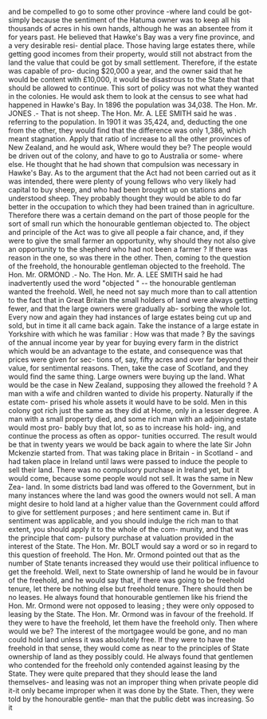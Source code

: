 and be compelled to go to some other province -where land could be got-simply because the sentiment of the Hatuma owner was to keep all his thousands of acres in his own hands, although he was an absentee from it for years past. He believed that Hawke's Bay was a very fine province, and a very desirable resi- dential place. Those having large estates there, while getting good incomes from their property, would still not abstract from the land the value that could be got by small settlement. Therefore, if the estate was capable of pro- ducing $20,000 a year, and the owner said that he would be content with £10,000, it would be disastrous to the State that that should be allowed to continue. This sort of policy was not what they wanted in the colonies. He would ask them to look at the census to see what had happened in Hawke's Bay. In 1896 the population was 34,038. The Hon. Mr. JONES .- That is not sheep. The Hon. Mr. A. LEE SMITH said he was . referring to the population. In 1901 it was 35,424, and, deducting the one from the other, they would find that the difference was only 1,386, which meant stagnation. Apply that ratio of increase to all the other provinces of New Zealand, and he would ask, Where would they be? The people would be driven out of the colony, and have to go to Australia or some- where else. He thought that he had shown that compulsion was necessary in Hawke's Bay. As to the argument that the Act had not been carried out as it was intended, there were plenty of young fellows who very likely had capital to buy sheep, and who had been brought up on stations and understood sheep. They probably thought they would be able to do far better in the occupation to which they had been trained than in agriculture. Therefore there was a certain demand on the part of those people for the sort of small run which the honourable gentleman objected to. The object and principle of the Act was to give all people a fair chance, and, if they were to give the small farmer an opportunity, why should they not also give an opportunity to the shepherd who had not been a farmer ? If there was reason in the one, so was there in the other. Then, coming to the question of the freehold, the honourable gentleman objected to the freehold. The Hon. Mr. ORMOND .- No. The Hon. Mr. A. LEE SMITH said he had inadvertently used the word "objected " -- the honourable gentleman wanted the freehold. Well, he need not say much more than to call attention to the fact that in Great Britain the small holders of land were always getting fewer, and that the large owners were gradually ab- sorbing the whole lot. Every now and again they had instances of large estates being cut up and sold, but in time it all came back again. Take the instance of a large estate in Yorkshire with which he was familiar : How was that made ? By the savings of the annual income year by year for buying every farm in the district which would be an advantage to the estate, and consequence was that prices were given for sec- tions of, say, fifty acres and over far beyond their value, for sentimental reasons. Then, take the case of Scotland, and they would find the same thing. Large owners were buying up the land. What would be the case in New Zealand, supposing they allowed the freehold ? A man with a wife and children wanted to divide his property. Naturally if the estate com- prised his whole assets it would have to be sold. Men in this colony got rich just the same as they did at Home, only in a lesser degree. A man with a small property died, and some rich man with an adjoining estate would most pro- bably buy that lot, so as to increase his hold- ing, and continue the process as often as oppor- tunities occurred. The result would be that in twenty years we would be back again to where the late Sir John Mckenzie started from. That was taking place in Britain - in Scotland - and had taken place in Ireland until laws were passed to induce the people to sell their land. There was no compulsory purchase in Ireland yet, but it would come, because some people would not sell. It was the same in New Zea- land. In some districts bad land was offered to the Government, but in many instances where the land was good the owners would not sell. A man might desire to hold land at a higher value than the Government could afford to give for settlement purposes ; and here sentiment came in. But if sentiment was applicable, and you should indulge the rich man to that extent, you should apply it to the whole of the com- munity, and that was the principle that com- pulsory purchase at valuation provided in the interest of the State. The Hon. Mr. BOLT would say a word or so in regard to this question of freehold. The Hon. Mr. Ormond pointed out that as the number of State tenants increased they would use their political influence to get the freehold. Well, next to State ownership of land he would be in favour of the freehold, and he would say that, if there was going to be freehold tenure, let there be nothing else but freehold tenure. There should then be no leases. He always found that honourable gentlemen like his friend the Hon. Mr. Ormond were not opposed to leasing ; they were only opposed to leasing by the State. The Hon. Mr. Ormond was in favour of the freehold. If they were to have the freehold, let them have the freehold only. Then where would we be? The interest of the mortgagee would be gone, and no man could hold land unless it was absolutely free. If they were to have the freehold in that sense, they would come as near to the principles of State ownership of land as they possibly could. He always found that gentlemen who contended for the freehold only contended against leasing by the State. They were quite prepared that they should lease the land themselves- and leasing was not an improper thing when private people did it-it only became improper when it was done by the State. Then, they were told by the honourable gentle- man that the public debt was increasing. So it 